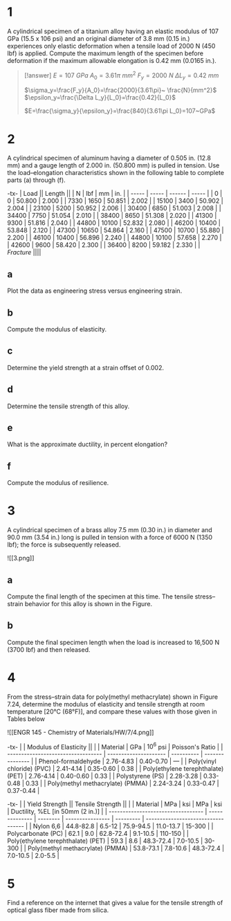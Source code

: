 # 1

A cylindrical specimen of a titanium alloy having an elastic modulus of 107 GPa (15.5 x 106 psi) and an original diameter of 3.8 mm (0.15 in.) experiences only elastic deformation when a tensile load of 2000 N (450 lbf) is applied. Compute the maximum length of the specimen before deformation if the maximum allowable elongation is 0.42 mm (0.0165 in.).

> [!answer]
> $E=107~GPa$
> $A_0=3.61\pi~mm^2$
> $F_y=2000~N$
> $\Delta L_y=0.42~mm$
> 
> $\sigma_y=\frac{F_y}{A_0}=\frac{2000}{3.61\pi}~ \frac{N}{mm^2}$
> $\epsilon_y=\frac{\Delta L_y}{L_0}=\frac{0.42}{L_0}$
> 
> $E=\frac{\sigma_y}{\epsilon_y}=\frac{840}{3.61\pi L_0}=107~GPa$

# 2

A cylindrical specimen of aluminum having a diameter of 0.505 in. (12.8 mm) and a gauge length of 2.000 in. (50.800 mm) is pulled in tension. Use the load–elongation characteristics shown in the following table to complete parts (a) through (f).

-tx-
| Load  || Length ||
| N     | lbf   | mm     | in.   |
| ----- | ----- | ------ | ----- |
| 0     | 0     | 50.800 | 2.000 |
| 7330  | 1650  | 50.851 | 2.002 |
| 15100 | 3400  | 50.902 | 2.004 |
| 23100 | 5200  | 50.952 | 2.006 |
| 30400 | 6850  | 51.003 | 2.008 |
| 34400 | 7750  | 51.054 | 2.010 |
| 38400 | 8650  | 51.308 | 2.020 |
| 41300 | 9300  | 51.816 | 2.040 |
| 44800 | 10100 | 52.832 | 2.080 |
| 46200 | 10400 | 53.848 | 2.120 |
| 47300 | 10650 | 54.864 | 2.160 |
| 47500 | 10700 | 55.880 | 2.200 |
| 46100 | 10400 | 56.896 | 2.240 |
| 44800 | 10100 | 57.658 | 2.270 |
| 42600 | 9600  | 58.420 | 2.300 |
| 36400 | 8200  | 59.182 | 2.330 |
| *Fracture* ||||

## a

Plot the data as engineering stress versus engineering strain.

## b

Compute the modulus of elasticity.

## c

Determine the yield strength at a strain offset of 0.002.

## d

Determine the tensile strength of this alloy.

## e

What is the approximate ductility, in percent elongation?

## f

Compute the modulus of resilience.

# 3

A cylindrical specimen of a brass alloy 7.5 mm (0.30 in.) in diameter and 90.0 mm (3.54 in.) long is pulled in tension with a force of 6000 N (1350 lbf); the force is subsequently released.

![[3.png]]

## a

Compute the final length of the specimen at this time. The tensile stress–strain behavior for this alloy is shown in the Figure.

## b
Compute the final specimen length when the load is increased to 16,500 N (3700 lbf) and then released.

# 4

From the stress–strain data for poly(methyl methacrylate) shown in Figure 7.24, determine the modulus of elasticity and tensile strength at room temperature \[20°C (68°F)\], and compare these values with those given in Tables below

![[ENGR 145 - Chemistry of Materials/HW/7/4.png]]

-tx-
|                                    | Modulus of Elasticity ||                 |
| Material                           | GPa                   | $10^6$ psi | Poisson's Ratio |
| ---------------------------------- | --------------------- | ---------- | --------------- |
| Phenol-formaldehyde                | 2.76-4.83             | 0.40-0.70  | —               |
| Poly(vinyl chloride) (PVC)         | 2.41-4.14             | 0.35-0.60  | 0.38            |
| Poly(ethylene terephthalate) (PET) | 2.76-4.14             | 0.40-0.60  | 0.33            |
| Polystyrene (PS)                   | 2.28-3.28             | 0.33-0.48  | 0.33            |
| Poly(methyl methacrylate) (PMMA)   | 2.24-3.24             | 0.33-0.47  | 0.37-0.44       |

-tx-
|                                    | Yield Strength || Tensile Strength ||                                    |
| Material                           | MPa            | ksi      | MPa              | ksi       | Ductility, %EL \[in 50mm (2 in.)\] |
| ---------------------------------- | -------------- | -------- | ---------------- | --------- | ---------------------------------- |
| Nylon 6,6                          | 44.8-82.8      | 6.5-12   | 75.9-94.5        | 11.0-13.7 | 15-300                             |
| Polycarbonate (PC)                 | 62.1           | 9.0      | 62.8-72.4        | 9.1-10.5  | 110-150                            |
| Poly(ethylene terephthalate) (PET) | 59.3           | 8.6      | 48.3-72.4        | 7.0-10.5  | 30-300                             |
| Poly(methyl methacrylate) (PMMA)   | 53.8-73.1      | 7.8-10.6 | 48.3-72.4        | 7.0-10.5  | 2.0-5.5                            |

# 5

Find a reference on the internet that gives a value for the tensile strength of optical glass fiber made from silica.